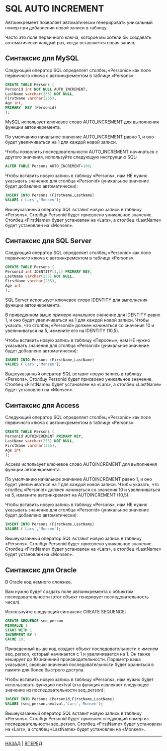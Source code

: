 # SQL AUTO INCREMENT

Автоинкремент позволяет автоматически генерировать уникальный номер при добавлении новой записи в таблицу.

Часто это поле первичного ключа, которое мы хотели бы создавать автоматически каждый раз, когда вставляется новая запись.

## Синтаксис для MySQL

Следующий оператор SQL определяет столбец «Personid» как поле первичного ключа с автоинкрементом в таблице «Persons»:

``` SQL
CREATE TABLE Persons (
Personid int NOT NULL AUTO_INCREMENT,
LastName varchar(255) NOT NULL,
FirstName varchar(255),
Age int,
PRIMARY  KEY (Personid)
);
```

MySQL использует ключевое слово AUTO_INCREMENT для выполнения функции автоинкремента.

По умолчанию начальное значение AUTO_INCREMENT равно 1, и оно будет увеличиваться на 1 для каждой новой записи.

Чтобы позволить последовательности AUTO_INCREMENT начинаться с другого значения, используйте следующую инструкцию SQL:

``` SQL
ALTER TABLE Persons AUTO_INCREMENT=100;
```

Чтобы вставить новую запись в таблицу «Persons», нам НЕ нужно указывать значение для столбца «Personid» (уникальное значение будет добавлено автоматически):

``` SQL
INSERT INTO Persons (FirstName,LastName)
VALUES ('Lars','Monsen');
```

Вышеуказанный оператор SQL вставит новую запись в таблицу «Persons». Столбцу Personid будет присвоено уникальное значение. Столбец «FirstName» будет установлен на «Lars», а столбец «LastName» будет установлен на «Monsen».

## Синтаксис для SQL Server

Следующий оператор SQL определяет столбец «Personid» как поле первичного ключа с автоинкрементом в таблице «Persons»:

``` SQL
CREATE TABLE Persons (
Personid int IDENTITY(1,1) PRIMARY KEY,
LastName varchar(255) NOT NULL,
FirstName varchar(255),
Age int
);
```

SQL Server использует ключевое слово IDENTITY для выполнения функции автоинкремента.

В приведенном выше примере начальное значение для IDENTITY равно 1, и оно будет увеличиваться на 1 для каждой новой записи. Чтобы указать, что столбец «Personid» должен начинаться со значения 10 и увеличиваться на 5, измените его на IDENTITY (10,5).

Чтобы вставить новую запись в таблицу «Персоны», нам НЕ нужно указывать значение для столбца «Personid» (уникальное значение будет добавлено автоматически):

``` SQL
INSERT INTO Persons (FirstName,LastName)
VALUES ('Lars','Monsen');
```

Вышеуказанный оператор SQL вставит новую запись в таблицу «Persons». Столбцу Personid будет присвоено уникальное значение. Столбец «FirstName» будет установлен на «Lars», а столбец «LastName» будет установлен на «Monsen».

## Синтаксис для Access

Следующий оператор SQL определяет столбец «Personid» как поле первичного ключа с автоинкрементом в таблице «Persons»:

``` SQL
CREATE TABLE Persons (
Personid AUTOINCREMENT PRIMARY KEY,
LastName varchar(255) NOT NULL,
FirstName varchar(255),
Age int
);
```

Access использует ключевое слово AUTOINCREMENT для выполнения функции автоинкремента.

По умолчанию начальное значение AUTOINCREMENT равно 1, и оно будет увеличиваться на 1 для каждой новой записи. Чтобы указать, что столбец «Personid» должен начинаться со значения 10 и увеличиваться на 5, измените автоинкремент на AUTOINCREMENT (10,5).

Чтобы вставить новую запись в таблицу «Persons», нам НЕ нужно указывать значение для столбца «Personid» (уникальное значение будет добавлено автоматически):

``` SQL
INSERT INTO Persons (FirstName,LastName)
VALUES ('Lars','Monsen');
```

Вышеуказанный оператор SQL вставит новую запись в таблицу «Persons». Столбцу Personid будет присвоено уникальное значение. Столбец «FirstName» будет установлен на «Lars», а столбец «LastName» будет установлен на «Monsen».

## Синтаксис для Oracle

В Oracle код немного сложнее.

Вам нужно будет создать поле автоинкремента с объектом последовательности (этот объект генерирует последовательность чисел).

Используйте следующий синтаксис CREATE SEQUENCE:

``` SQL
CREATE SEQUENCE seq_person
MINVALUE 1
START WITH 1
INCREMENT BY 1
CACHE 10;
```

Приведенный выше код создает объект последовательности с именем seq_person, который начинается с 1 и увеличивается на 1. Он также кеширует до 10 значений производительности. Параметр кэша указывает, сколько значений последовательности будет храниться в памяти для более быстрого доступа.

Чтобы вставить новую запись в таблицу «Persons», нам нужно будет использовать функцию nextval (эта функция извлекает следующее значение из последовательности seq_person):

``` SQL
INSERT INTO Persons (Personid,FirstName,LastName)
VALUES (seq_person.nextval,'Lars','Monsen');
```

Вышеуказанный оператор SQL вставит новую запись в таблицу «Persons». Столбцу Personid будет присвоен следующий номер из последовательности seq_person. Столбец «FirstName» будет установлен на «Lars», а столбец «LastName» будет установлен на «Monsen».

---

[НАЗАД](/SQL_DATABASE/SQL_CREATE_INDEX.md)  | [ВПЕРЁД](#)

